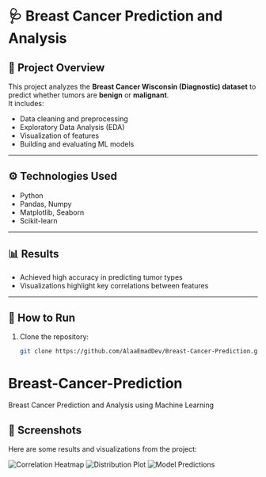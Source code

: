 # 🩺 Breast Cancer Prediction and Analysis

## 📌 Project Overview
This project analyzes the **Breast Cancer Wisconsin (Diagnostic) dataset** to predict whether tumors are **benign** or **malignant**.  
It includes:
- Data cleaning and preprocessing
- Exploratory Data Analysis (EDA)
- Visualization of features
- Building and evaluating ML models

---

## ⚙️ Technologies Used
- Python
- Pandas, Numpy
- Matplotlib, Seaborn
- Scikit-learn

---

## 📊 Results
- Achieved high accuracy in predicting tumor types
- Visualizations highlight key correlations between features

---

## 🚀 How to Run
1. Clone the repository:
   ```bash
   git clone https://github.com/AlaaEmadDev/Breast-Cancer-Prediction.git
# Breast-Cancer-Prediction
Breast Cancer Prediction and Analysis using Machine Learning
## 📸 Screenshots

Here are some results and visualizations from the project:

![Correlation Heatmap](screenshots/Screenshot_2025-09-22_115616.png)
![Distribution Plot](screenshots/Screenshot_2025-09-22_115624.png)
![Model Predictions](screenshots/Screenshot_2025-09-22_133121.png)
